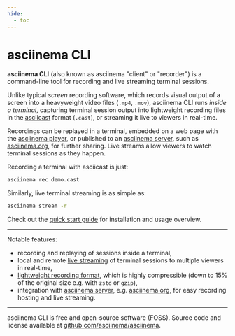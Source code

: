 ```yaml
---
hide:
  - toc
---
```


# asciinema CLI

__asciinema CLI__ (also known as asciinema "client" or "recorder") is a
command-line tool for recording and live streaming terminal sessions.

Unlike typical _screen_ recording software, which records visual output of a
screen into a heavyweight video files (`.mp4`, `.mov`), asciinema CLI runs
_inside a terminal_, capturing terminal session output into lightweight
recording files in the [asciicast](../asciicast/v2.md) format (`.cast`), or
streaming it live to viewers in real-time.

Recordings can be replayed in a terminal, embedded on a web page with the
[asciinema player](../player/index.md), or published to an [asciinema
server](../server/index.md), such as [asciinema.org](https://asciinema.org), for further
sharing. Live streams allow viewers to watch terminal sessions as they happen.

<div class="player" id="player-manual-cli-intro"></div>

Recording a terminal with asciicast is just:

```sh
asciinema rec demo.cast
```

Similarly, live terminal streaming is as simple as:

```sh
asciinema stream -r
```

Check out the [quick start guide](quick-start.md) for installation and usage
overview.

---

Notable features:

- recording and replaying of sessions inside a terminal,
- local and remote [live streaming](quick-start.md#stream-a-terminal-session)
  of terminal sessions to multiple viewers in real-time,
- [lightweight recording format](../asciicast/v2.md), which is highly
  compressible (down to 15% of the original size e.g. with `zstd` or `gzip`),
- integration with [asciinema server](../server/index.md), e.g.
  [asciinema.org](https://asciinema.org), for easy recording hosting and live
  streaming.

---

asciinema CLI is free and open-source software (FOSS). Source code and license
available at
[github.com/asciinema/asciinema](https://github.com/asciinema/asciinema).
